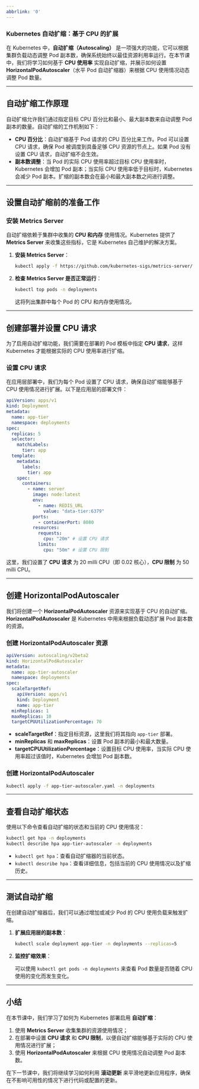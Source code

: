 ```yaml
---
abbrlink: '0'
---
```

### Kubernetes 自动扩缩：基于 CPU 的扩展

在 Kubernetes 中，**自动扩缩（Autoscaling）** 是一项强大的功能，它可以根据集群负载动态调整 Pod 副本数，确保系统始终以最佳资源利用率运行。在本节课中，我们将学习如何基于 **CPU 使用率** 实现自动扩缩，并展示如何设置 **HorizontalPodAutoscaler**（水平 Pod 自动扩缩器）来根据 CPU 使用情况动态调整 Pod 数量。

---

## 自动扩缩工作原理

自动扩缩允许我们通过指定目标 CPU 百分比和最小、最大副本数来自动调整 Pod 副本的数量。自动扩缩的工作机制如下：

- **CPU 百分比**：自动扩缩基于 Pod 请求的 CPU 百分比来工作。Pod 可以设置 CPU 请求，确保 Pod 被调度到具备足够 CPU 资源的节点上。如果 Pod 没有设置 CPU 请求，自动扩缩不会生效。
- **副本数调整**：当 Pod 的实际 CPU 使用率超过目标 CPU 使用率时，Kubernetes 会增加 Pod 副本；当实际 CPU 使用率低于目标时，Kubernetes 会减少 Pod 副本。扩缩的副本数会在最小和最大副本数之间进行调整。

---

## 设置自动扩缩前的准备工作

### 安装 Metrics Server

自动扩缩依赖于集群中收集的 **CPU 和内存** 使用情况。Kubernetes 提供了 **Metrics Server** 来收集这些指标，它是 Kubernetes 自己维护的解决方案。

1. **安装 Metrics Server**：

   ```bash
   kubectl apply -f https://github.com/kubernetes-sigs/metrics-server/releases/download/v0.5.0/components.yaml
   ```

2. **检查 Metrics Server 是否正常运行**：

   ```bash
   kubectl top pods -n deployments
   ```

   这将列出集群中每个 Pod 的 CPU 和内存使用情况。

---

## 创建部署并设置 CPU 请求

为了启用自动扩缩功能，我们需要在部署的 Pod 模板中指定 **CPU 请求**，这样 Kubernetes 才能根据实际的 CPU 使用率进行扩缩。

### 设置 CPU 请求

在应用层部署中，我们为每个 Pod 设置了 CPU 请求，确保自动扩缩能够基于 CPU 使用情况进行扩展。以下是应用层的部署文件：

```yaml
apiVersion: apps/v1
kind: Deployment
metadata:
  name: app-tier
  namespace: deployments
spec:
  replicas: 5
  selector:
    matchLabels:
      tier: app
  template:
    metadata:
      labels:
        tier: app
    spec:
      containers:
        - name: server
          image: node:latest
          env:
            - name: REDIS_URL
              value: "data-tier:6379"
          ports:
            - containerPort: 8080
          resources:
            requests:
              cpu: "20m" # 设置 CPU 请求
            limits:
              cpu: "50m" # 设置 CPU 限制
```

这里，我们设置了 **CPU 请求** 为 20 milli CPU（即 0.02 核心），**CPU 限制** 为 50 milli CPU。

---

## 创建 HorizontalPodAutoscaler

我们将创建一个 **HorizontalPodAutoscaler** 资源来实现基于 CPU 的自动扩缩。**HorizontalPodAutoscaler** 是 Kubernetes 中用来根据负载动态扩展 Pod 副本数的资源。

### 创建 HorizontalPodAutoscaler 资源

```yaml
apiVersion: autoscaling/v2beta2
kind: HorizontalPodAutoscaler
metadata:
  name: app-tier-autoscaler
  namespace: deployments
spec:
  scaleTargetRef:
    apiVersion: apps/v1
    kind: Deployment
    name: app-tier
  minReplicas: 1
  maxReplicas: 10
  targetCPUUtilizationPercentage: 70
```

- **scaleTargetRef**：指定目标资源，这里我们将其指向 `app-tier` 部署。
- **minReplicas** 和 **maxReplicas**：设置 Pod 副本的最小和最大数量。
- **targetCPUUtilizationPercentage**：设置目标 CPU 使用率，当实际 CPU 使用率超过该值时，Kubernetes 会增加 Pod 副本数。

### 创建 HorizontalPodAutoscaler

```bash
kubectl apply -f app-tier-autoscaler.yaml -n deployments
```

---

## 查看自动扩缩状态

使用以下命令查看自动扩缩的状态和当前的 CPU 使用情况：

```bash
kubectl get hpa -n deployments
kubectl describe hpa app-tier-autoscaler -n deployments
```

- `kubectl get hpa`：查看自动扩缩器的当前状态。
- `kubectl describe hpa`：查看详细信息，包括当前的 CPU 使用情况以及扩缩历史。

---

## 测试自动扩缩

在创建自动扩缩器后，我们可以通过增加或减少 Pod 的 CPU 使用负载来触发扩缩。

1. **扩展应用层的副本数**：

   ```bash
   kubectl scale deployment app-tier -n deployments --replicas=5
   ```

2. **监控扩缩效果**：

   可以使用 `kubectl get pods -n deployments` 来查看 Pod 数量是否随着 CPU 使用的变化而发生变化。

---

## 小结

在本节课中，我们学习了如何为 Kubernetes 部署启用 **自动扩缩**：

1. 使用 **Metrics Server** 收集集群的资源使用情况；
2. 在部署中设置 **CPU 请求** 和 **CPU 限制**，以便自动扩缩能够基于实际的 CPU 使用情况进行扩展；
3. 使用 **HorizontalPodAutoscaler** 来根据 CPU 使用情况自动调整 Pod 副本数。

在下一节课中，我们将继续学习如何利用 **滚动更新** 来平滑地更新应用程序，确保在不影响可用性的情况下进行代码或配置的更新。
